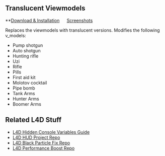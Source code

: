 Translucent Viewmodels
-------------
**[Download & Installation](https://github.com/l4d/trans_vmodels/wiki/Installation)         [Screenshots](https://github.com/l4d/trans_vmodels/wiki/Screenshots)

Replaces the viewmodels with translucent versions.  Modifies the following v_models:

 - Pump shotgun
 - Auto shotgun
 - Hunting rifle
 - Uzi
 - Rifle
 - Pills
 - First aid kit
 - Molotov cocktail
 - Pipe bomb
 - Tank Arms
 - Hunter Arms
 - Boomer Arms

Related L4D Stuff
------------------
- [L4D Hidden Console Variables Guide](http://steamcommunity.com/sharedfiles/filedetails/?id=564185677)
- [L4D HUD Project Repo](https://github.com/l4d/particle_fix)
- [L4D Black Particle Fix Repo](https://github.com/l4d/particle_fix)
- [L4D Performance Boost Repo](https://github.com/l4d/fps_cfg)
